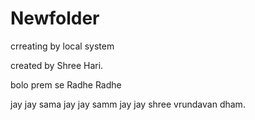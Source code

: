 # Newfolder
crreating by local system

created by Shree Hari.

bolo prem se Radhe Radhe

jay jay sama jay jay samm jay jay shree vrundavan dham.
